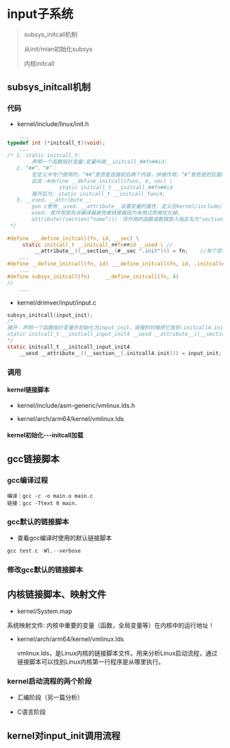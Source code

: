 # input子系统

> subsys_initcall机制
>
> 从init/mian初始化subsys
>
> 内核initcall


## subsys_initcall机制

###  代码

* kernel/include/linux/init.h

```c
	...
typedef int (*initcall_t)(void);
	...
/* 1. static initcall_t: 
		声明一个函数指针变量:变量叫做__initcall_##fn##id;
   2. “##”、“#”：
   		宏定义中专门使用的，“##”意思是连接前后两个内容，拼接作用，“#”意思是把后面内容当做字符串。
        此处：#define __define_initcall(func, 4, sec) \
				 static initcall_t __initcall_##fn##id
		展开后为: static initcall_t __initcall_func4;
   3. __used、__attribute__:
   		gun c使用__used、__attribute__设置变量的属性，定义在kernel/include/linux/compiler_types.h(内核头文件)。
		used: 其作用是告诉编译器避免被链接器因为未用过而被优化掉。
		attribute((section(“name”)))：将作用的函数或数据放入指定名为"section_name"对应的段中。
 */
        
#define ___define_initcall(fn, id, __sec) \
     static initcall_t __initcall_##fn##id __used \	//
         __attribute__((__section__(#__sec ".init"))) = fn;    //有个空格，从lds文件看 会被忽略
	...
#define __define_initcall(fn, id) ___define_initcall(fn, id, .initcall##id) 
	...
#define subsys_initcall(fn)     __define_initcall(fn, 4)
//
    ...
```

* kernel/drimver/input/input.c

```c
subsys_initcall(input_init);
/*
展开：声明一个函数指针变量并初始化为input_init，链接的时候把它放到.initcall4.init的段,然后等待被调用
static initcall_t __initcall_input_init4 __uesd __attribute__((__section__(.initcall4.init))) = input_init;
*/
static initcall_t __initcall_input_init4 
    __uesd __attribute__((__section__(.initcall4.init))) = input_init;
```



### 调用

#### kernel链接脚本

* kernel/include/asm-generic/vmlinux.lds.h

* kernel/arch/arm64/kernel/vmlinux.lds

#### kernel初始化---initcall加载

## gcc链接脚本

### gcc编译过程

```
编译：gcc -c -o main.o main.c
链接：gcc -Ttext 0 main.
```



### gcc默认的链接脚本

* 查看gcc编译时使用的默认链接脚本

```c
gcc test.c -Wl,--verbose
```



### 修改gcc默认的链接脚本




## 内核链接脚本、映射文件

* kernel/System.map

系统映射文件: 内核中重要的变量（函数，全局变量等）在内核中的运行地址！

* kernel/arch/arm64/kernel/vmlinux.lds

    vmlinux.lds，是Linux内核的链接脚本文件。用来分析Linux启动流程，通过链接脚本可以找到Linux内核第一行程序是从哪里执行。

### kernel启动流程的两个阶段

* 汇编阶段（另一篇分析）

* C语言阶段



## kernel对input_init调用流程

